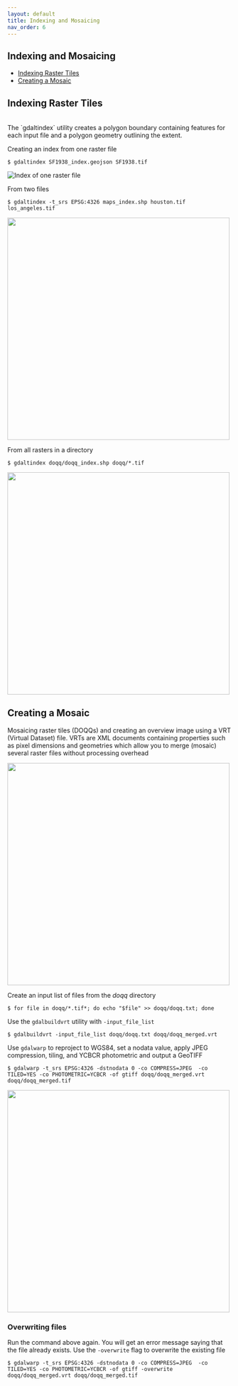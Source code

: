 ```yaml
---
layout: default
title: Indexing and Mosaicing
nav_order: 6
---
```


## Indexing and Mosaicing

* [Indexing Raster Tiles](#indexing-raster-tiles)
* [Creating a Mosaic](#creating-a-mosaic)


## Indexing Raster Tiles
<br/>
The `gdaltindex` utility creates a polygon boundary containing features for each input file and a polygon geometry outlining the extent.

Creating an index from one raster file

```
$ gdaltindex SF1938_index.geojson SF1938.tif
```

![Index of one raster file](https://raw.githubusercontent.com/kimdurante/intro-to-gdal/master/images/single_index.png)

From two files

```
$ gdaltindex -t_srs EPSG:4326 maps_index.shp houston.tif los_angeles.tif
```

<img src="https://raw.githubusercontent.com/kimdurante/intro-to-gdal/master/images/index_2.png" width="500">

From all rasters in a directory

```
$ gdaltindex doqq/doqq_index.shp doqq/*.tif 
```

<img src="https://raw.githubusercontent.com/kimdurante/intro-to-gdal/master/images/index.png" width="500">

## Creating a Mosaic

Mosaicing raster tiles (DOQQs) and creating an overview image using a VRT (Virtual Dataset) file. VRTs are XML documents containing properties such as pixel dimensions and geometries which allow you to merge (mosaic) several raster files without processing overhead

<img src="https://raw.githubusercontent.com/kimdurante/intro-to-gdal/master/images/mosaic.png" width="500">

Create an input list of files from the _doqq_ directory
```
$ for file in doqq/*.tif*; do echo "$file" >> doqq/doqq.txt; done
```
Use the `gdalbuildvrt` utility with `-input_file_list` 
```
$ gdalbuildvrt -input_file_list doqq/doqq.txt doqq/doqq_merged.vrt 
```

Use `gdalwarp` to reproject to WGS84, set a nodata value, apply JPEG compression, tiling, and YCBCR photometric and output a GeoTIFF
```
$ gdalwarp -t_srs EPSG:4326 -dstnodata 0 -co COMPRESS=JPEG  -co TILED=YES -co PHOTOMETRIC=YCBCR -of gtiff doqq/doqq_merged.vrt doqq/doqq_merged.tif
```

<img src="https://raw.githubusercontent.com/kimdurante/intro-to-gdal/master/images/mosaiced.png" width="500">

### Overwriting files

Run the command above again. You will get an error message saying that the file already exists. Use the `-overwrite` flag to overwrite the existing file

```
$ gdalwarp -t_srs EPSG:4326 -dstnodata 0 -co COMPRESS=JPEG  -co TILED=YES -co PHOTOMETRIC=YCBCR -of gtiff -overwrite doqq/doqq_merged.vrt doqq/doqq_merged.tif
```
